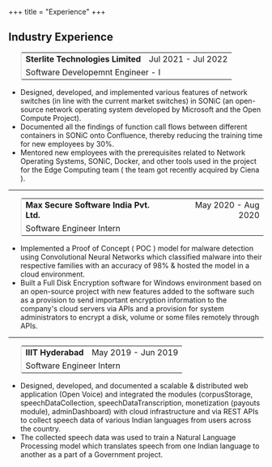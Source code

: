+++
title = "Experience"
+++

## Industry Experience

<blockquote style="padding:0;">
  <table style="border-collapse:collapse;">
    <tr>
      <td style="font-weight:bold; border:none;">Sterlite Technologies Limited</td>
      <td style="text-align:right; border:none;">Jul 2021 - Jul 2022</td>
    </tr>
    <tr>
      <td colspan="2" style="border:none;">Software Developemnt Engineer - I</td>
    </tr>
  </table>
</blockquote>

- Designed, developed, and implemented various features of network switches (in line with the current market switches) in SONiC (an open-source network operating system developed by Microsoft and the Open Compute Project). </br>
- Documented all the findings of function call flows between different containers in SONiC onto Confluence, thereby reducing the training time for new employees by 30%. </br>
- Mentored new employees with the prerequisites related to Network Operating Systems, SONiC, Docker, and other tools used in the project for the Edge Computing team ( the team got recently acquired by Ciena ).

---

<blockquote style="padding:0;">
  <table style="border-collapse:collapse;">
    <tr>
      <td style="font-weight:bold; border:none;">Max Secure Software India Pvt. Ltd.</td>
      <td style="text-align:right; border:none;">May 2020 - Aug 2020</td>
    </tr>
    <tr>
      <td colspan="2" style="border:none;">Software Engineer Intern</td>
    </tr>
  </table>
</blockquote>

- Implemented a Proof of Concept ( POC ) model for malware detection using Convolutional Neural Networks which classified malware into their respective families with an accuracy of 98% & hosted the model in a cloud environment. </br>
- Built a Full Disk Encryption software for Windows environment based on an open-source project with new features added to the software such as a provision to send important encryption information to the company's cloud servers via APIs and a provision for system administrators to encrypt a disk, volume or some files remotely through APIs.

---

<blockquote style="padding:0;">
  <table style="border-collapse:collapse;">
    <tr>
      <td style="font-weight:bold; border:none;">IIIT Hyderabad</td>
      <td style="text-align:right; border:none;">May 2019 - Jun 2019</td>
    </tr>
    <tr>
      <td colspan="2" style="border:none;">Software Engineer Intern</td>
    </tr>
  </table>
</blockquote>

- Designed, developed, and documented a scalable & distributed web application (Open Voice) and integrated the modules (corpusStorage, speechDataCollection, speechDataTranscription, monetization (payouts module), adminDashboard) with cloud infrastructure and via REST APIs to collect speech data of various Indian languages from users across the country. </br>
- The collected speech data was used to train a Natural Language Processing model which translates speech from one Indian language to another as a part of a Government project.